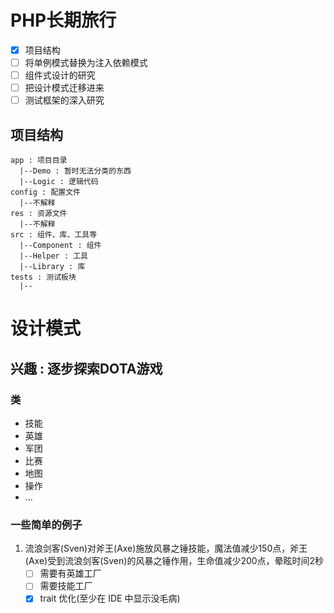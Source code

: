 # PHP长期旅行

- [x] 项目结构
- [ ] 将单例模式替换为注入依赖模式
- [ ] 组件式设计的研究
- [ ] 把设计模式迁移进来
- [ ] 测试框架的深入研究

## 项目结构
```
app : 项目目录
  |--Demo : 暂时无法分类的东西
  |--Logic : 逻辑代码
config : 配置文件
  |--不解释
res : 资源文件
  |--不解释
src : 组件、库、工具等
  |--Component : 组件
  |--Helper : 工具
  |--Library : 库
tests : 测试板块
  |--
```

# 设计模式

## 兴趣 : 逐步探索DOTA游戏

### 类

- 技能
- 英雄
- 军团
- 比赛
- 地图
- 操作
- ...

### 一些简单的例子

1. 流浪剑客(Sven)对斧王(Axe)施放风暴之锤技能，魔法值减少150点，斧王(Axe)受到流浪剑客(Sven)的风暴之锤作用，生命值减少200点，晕眩时间2秒
    -[ ] 需要有英雄工厂
    -[ ] 需要技能工厂
    -[x] trait 优化(至少在 IDE 中显示没毛病)
